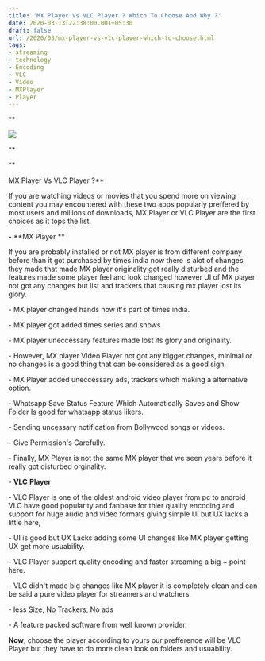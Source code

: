 ```yaml
---
title: 'MX Player Vs VLC Player ? Which To Choose And Why ?'
date: 2020-03-13T22:38:00.001+05:30
draft: false
url: /2020/03/mx-player-vs-vlc-player-which-to-choose.html
tags: 
- streaming
- technology
- Encoding
- VLC
- Video
- MXPlayer
- Player
---
```


**  

[![](https://lh3.googleusercontent.com/-pCBYua3Xdr8/XoIcWMQkZeI/AAAAAAAABP4/gX0sugYzUfEX8m9G1ZkqSXZp-YCQ0WIEACLcBGAsYHQ/s1600/IMG_20200111_105332_780-02-11.jpeg)](https://lh3.googleusercontent.com/-pCBYua3Xdr8/XoIcWMQkZeI/AAAAAAAABP4/gX0sugYzUfEX8m9G1ZkqSXZp-YCQ0WIEACLcBGAsYHQ/s1600/IMG_20200111_105332_780-02-11.jpeg)

**

**

MX Player Vs VLC Player ?**

If you are watching videos or movies that you spend more on viewing content you may encountered with these two apps popularly preffered by most users and millions of downloads, MX Player or VLC Player are the first choices as it tops the list.

  

**\-** **MX Player **

If you are probably installed or not MX player is from different company before than it got purchased by times india now there is alot of changes they made that made MX player originality got really disturbed and the features made some player feel and look changed however UI of MX player not got any changes but list and trackers that causing mx player lost its glory.

  

\- MX player changed hands now it's part of times india.

  

\- MX player got added times series and shows 

  

\- MX player uneccessary features made lost its glory and originality.

  

\- However, MX player Video Player not got any bigger changes, minimal or no changes is a good thing that can be considered as a good sign.

  

\- MX Player added uneccessary ads, trackers which making a alternative option.

  

\- Whatsapp Save Status Feature Which Automatically Saves and Show Folder Is good for whatsapp status likers.

  

\- Sending uncessary notification from Bollywood songs or videos.

  

\- Give Permission's Carefully.

  

\- Finally, MX Player is not the same MX player that we seen years before it really got disturbed orginality.

  

\- **VLC** **Player**

\- VLC Player is one of the oldest android video player from pc to android VLC have good popularity and fanbase for thier quality encoding and support for huge audio and video formats giving simple UI but UX lacks a little here,

  

\- UI is good but UX Lacks adding some UI changes like MX player getting UX get more usuability.

  

\- VLC Player support quality encoding and faster streaming a big + point here.

  

\- VLC didn't made big changes like MX player it is completely clean and can be said a pure video player for streamers and watchers.

  

\- less Size, No Trackers, No ads

  

\- A feature packed software from well known provider.

  

**Now**, choose the player according to yours our prefference will be VLC Player but they have to do more clean look on folders and usuability.
